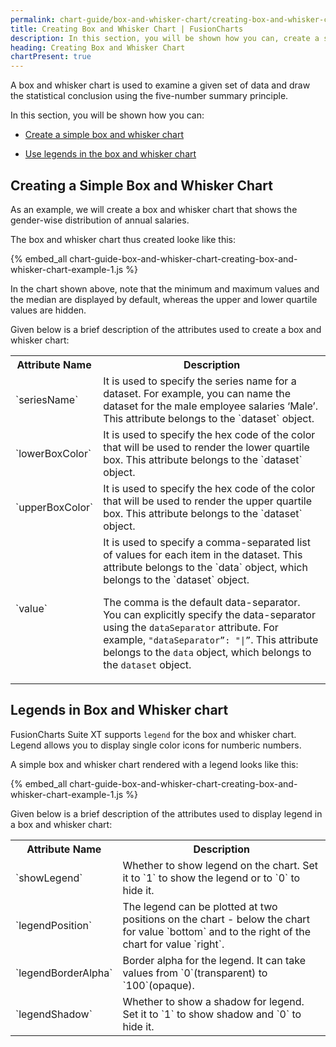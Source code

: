 ```yaml
---
permalink: chart-guide/box-and-whisker-chart/creating-box-and-whisker-chart.html
title: Creating Box and Whisker Chart | FusionCharts
description: In this section, you will be shown how you can, create a simple box and whisker chart and use legends in the box and whisker chart.
heading: Creating Box and Whisker Chart
chartPresent: true
---
```


A box and whisker chart is used to examine a given set of data and draw the statistical conclusion using the five-number summary principle.

In this section, you will be shown how you can:

* <a href="{{ site.baseurl }}chart-guide/box-and-whisker-chart/creating-box-and-whisker-chart.html#creating-a-simple-box-and-whisker-chart">Create a simple box and whisker chart</a>

* <a href="{{ site.baseurl }}chart-guide/box-and-whisker-chart/creating-box-and-whisker-chart.html#legends-in-box-and-whisker-chart">Use legends in the box and whisker chart</a>


## Creating a Simple Box and Whisker Chart

As an example, we will create a box and whisker chart that shows the gender-wise distribution of annual salaries.

The box and whisker chart thus created looke like this:

{% embed_all chart-guide-box-and-whisker-chart-creating-box-and-whisker-chart-example-1.js %}

In the chart shown above, note that the minimum and maximum values and the median are displayed by default, whereas the upper and lower quartile values are hidden.

Given below is a brief description of the attributes used to create a box and whisker chart:

<table>
  <tr>
    <th>Attribute Name</th>
    <th>Description</th>
  </tr>
  <tr>
    <td>`seriesName`</td>
    <td>It is used to specify the series name for a dataset. For example, you can name the dataset for the male employee salaries ‘Male’. This attribute belongs to the `dataset` object.</td>
  </tr>
  <tr>
    <td>`lowerBoxColor`</td>
    <td>It is used to specify the hex code of the color that will be used to render the lower quartile box. This attribute belongs to the `dataset` object.</td>
  </tr>
  <tr>
    <td>`upperBoxColor`</td>
    <td>It is used to specify the hex code of the color that will be used to render the upper quartile box. This attribute belongs to the `dataset` object.</td>
  </tr>
  <tr>
    <td>`value`</td>
    <td>It is used to specify a comma-separated list of values for each item in the dataset. This attribute belongs to the `data` object, which belongs to the `dataset` object.

The comma is the default data-separator. You can explicitly specify the data-separator using the `dataSeparator` attribute. For example, `"dataSeparator”: "|”`. This attribute belongs to the `data` object, which belongs to the `dataset` object.</td>
  </tr>
</table>


## Legends in Box and Whisker chart

FusionCharts Suite XT supports `legend` for the box and whisker chart. Legend allows you to display single color icons for numberic numbers.

A simple box and whisker chart rendered with a legend looks like this:

{% embed_all chart-guide-box-and-whisker-chart-creating-box-and-whisker-chart-example-1.js %}

Given below is a brief description of the attributes used to display legend in a box and whisker chart:

<table>
  <tr>
    <th>Attribute Name</th>
    <th>Description</th>
  </tr>
  <tr>
    <td>`showLegend`</td>
    <td>Whether to show legend on the chart. Set it to `1` to show the legend or to `0` to hide it.</td>
  </tr>
  <tr>
    <td>`legendPosition`</td>
    <td>The legend can be plotted at two positions on the chart - below the chart for value `bottom` and to the right of the chart for value `right`.</td>
  </tr>
  <tr>
    <td>`legendBorderAlpha`</td>
    <td>Border alpha for the legend. It can take values from `0`(transparent) to `100`(opaque).</td>
  </tr>
  <tr>
    <td>`legendShadow`</td>
    <td>Whether to show a shadow for legend. Set it to `1` to show shadow and `0` to hide it.</td>
  </tr>
</table>